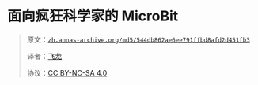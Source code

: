 # 面向疯狂科学家的 MicroBit

> 原文：[`zh.annas-archive.org/md5/544db862ae6ee791ffbd8afd2d451fb3`](https://zh.annas-archive.org/md5/544db862ae6ee791ffbd8afd2d451fb3)
> 
> 译者：[飞龙](https://github.com/wizardforcel)
> 
> 协议：[CC BY-NC-SA 4.0](http://creativecommons.org/licenses/by-nc-sa/4.0/)